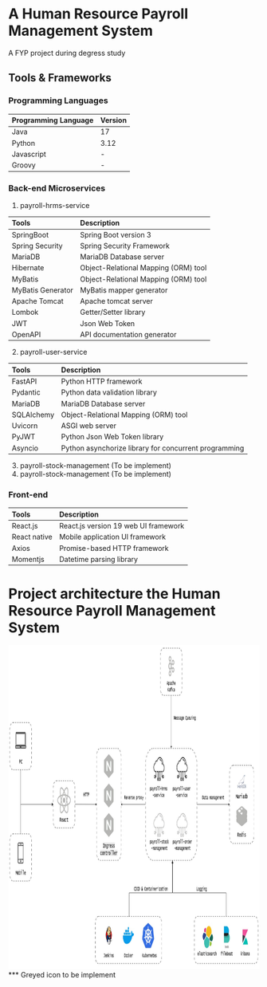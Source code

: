 # A Human Resource Payroll Management System
A FYP project during degress study

## Tools & Frameworks
### Programming Languages
| Programming Language | Version |
| :------------------- | :------ |
| Java | 17 |
| Python | 3.12 |
| Javascript | - |
| Groovy | - |

### Back-end Microservices
1. payroll-hrms-service

| Tools | Description |
| :---- | :---------- |
| SpringBoot | Spring Boot version 3 |
| Spring Security | Spring Security Framework |
| MariaDB | MariaDB Database server |
| Hibernate | Object-Relational Mapping (ORM) tool |
| MyBatis | Object-Relational Mapping (ORM) tool |
| MyBatis Generator | MyBatis mapper generator |
| Apache Tomcat | Apache tomcat server |
| Lombok | Getter/Setter library |
| JWT | Json Web Token |
| OpenAPI | API documentation generator |

2. payroll-user-service

| Tools | Description |
| :---- | :---------- |
| FastAPI | Python HTTP framework |
| Pydantic | Python data validation library |
| MariaDB | MariaDB Database server |
| SQLAlchemy | Object-Relational Mapping (ORM) tool |
| Uvicorn | ASGI web server |
| PyJWT | Python Json Web Token library |
| Asyncio | Python asynchorize library for concurrent programming |

3. payroll-stock-management (To be implement)
4. payroll-stock-management (To be implement)

### Front-end
| Tools | Description |
| :---- | :---------- |
| React.js | React.js version 19 web UI framework |
| React native | Mobile application UI framework |
| Axios | Promise-based HTTP framework |
| Momentjs | Datetime parsing library |

# Project architecture the Human Resource Payroll Management System
<img src="./doc/resources/payroll_architecture.jpg" alt="payroll-architecture" style="width:100%; height: 650px;"/>
*** Greyed icon to be implement